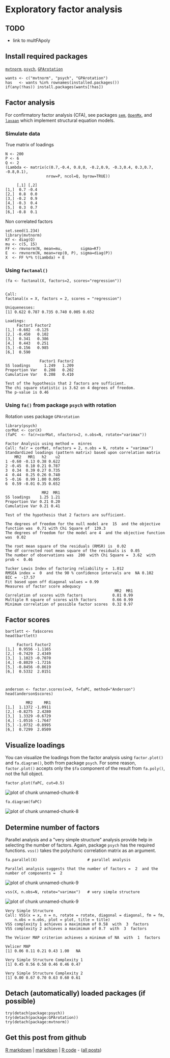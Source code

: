 Exploratory factor analysis
=========================

TODO
-------------------------

 - link to multFApoly

Install required packages
-------------------------

[`mvtnorm`](http://cran.r-project.org/package=mvtnorm), [`psych`](http://cran.r-project.org/package=psych), [`GPArotation`](http://cran.r-project.org/package=GPArotation)


    wants <- c("mvtnorm", "psych", "GPArotation")
    has   <- wants %in% rownames(installed.packages())
    if(any(!has)) install.packages(wants[!has])


Factor analysis
-------------------------

For confirmatory factor analysis (CFA), see packages [`sem`](http://cran.r-project.org/package=sem), [`OpenMx`](http://openmx.psyc.virginia.edu/), and [`lavaan`](http://cran.r-project.org/package=lavaan) which implement structural equation models.

### Simulate data

True matrix of loadings


    N <- 200
    P <- 6
    Q <- 2
    (Lambda <- matrix(c(0.7,-0.4, 0.8,0, -0.2,0.9, -0.3,0.4, 0.3,0.7, -0.8,0.1),
                      nrow=P, ncol=Q, byrow=TRUE))

         [,1] [,2]
    [1,]  0.7 -0.4
    [2,]  0.8  0.0
    [3,] -0.2  0.9
    [4,] -0.3  0.4
    [5,]  0.3  0.7
    [6,] -0.8  0.1


Non correlated factors


    set.seed(1.234)
    library(mvtnorm)
    Kf <- diag(Q)
    mu <- c(5, 15)
    FF <- rmvnorm(N, mean=mu,        sigma=Kf)
    E  <- rmvnorm(N, mean=rep(0, P), sigma=diag(P))
    X  <- FF %*% t(Lambda) + E


### Using `factanal()`


    (fa <- factanal(X, factors=2, scores="regression"))

    
    Call:
    factanal(x = X, factors = 2, scores = "regression")
    
    Uniquenesses:
    [1] 0.622 0.787 0.735 0.740 0.005 0.652
    
    Loadings:
         Factor1 Factor2
    [1,] -0.602  -0.125 
    [2,] -0.450   0.102 
    [3,]  0.341   0.386 
    [4,]  0.443   0.251 
    [5,] -0.156   0.985 
    [6,]  0.590         
    
                   Factor1 Factor2
    SS loadings      1.249   1.209
    Proportion Var   0.208   0.202
    Cumulative Var   0.208   0.410
    
    Test of the hypothesis that 2 factors are sufficient.
    The chi square statistic is 3.62 on 4 degrees of freedom.
    The p-value is 0.46 


### Using `fa()` from package `psych` with rotation

Rotation uses package `GPArotation`


    library(psych)
    corMat <- cor(X)
    (faPC  <- fa(r=corMat, nfactors=2, n.obs=N, rotate="varimax"))

    Factor Analysis using method =  minres
    Call: fa(r = corMat, nfactors = 2, n.obs = N, rotate = "varimax")
    Standardized loadings (pattern matrix) based upon correlation matrix
        MR2   MR1   h2    u2
    1 -0.60 -0.13 0.38 0.622
    2 -0.45  0.10 0.21 0.787
    3  0.34  0.39 0.27 0.735
    4  0.44  0.25 0.26 0.740
    5 -0.16  0.99 1.00 0.005
    6  0.59 -0.01 0.35 0.652
    
                    MR2  MR1
    SS loadings    1.25 1.21
    Proportion Var 0.21 0.20
    Cumulative Var 0.21 0.41
    
    Test of the hypothesis that 2 factors are sufficient.
    
    The degrees of freedom for the null model are  15  and the objective function was  0.71 with Chi Square of  139.3
    The degrees of freedom for the model are 4  and the objective function was  0.02 
    
    The root mean square of the residuals (RMSR) is  0.02 
    The df corrected root mean square of the residuals is  0.05 
    The number of observations was  200  with Chi Square =  3.62  with prob <  0.46 
    
    Tucker Lewis Index of factoring reliability =  1.012
    RMSEA index =  0  and the 90 % confidence intervals are  NA 0.102
    BIC =  -17.57
    Fit based upon off diagonal values = 0.99
    Measures of factor score adequacy             
                                                    MR2  MR1
    Correlation of scores with factors             0.81 0.99
    Multiple R square of scores with factors       0.66 0.99
    Minimum correlation of possible factor scores  0.32 0.97


Factor scores
-------------------------


    bartlett <- fa$scores
    head(bartlett)

         Factor1 Factor2
    [1,]  0.9556 -1.1165
    [2,] -0.7429  2.4349
    [3,]  1.1023 -0.7070
    [4,] -0.8029 -1.7216
    [5,] -0.8456 -0.8619
    [6,]  0.5332  2.0151



    anderson <- factor.scores(x=X, f=faPC, method="Anderson")
    head(anderson$scores)

             MR2     MR1
    [1,]  1.1372 -1.0911
    [2,] -0.8275  2.4280
    [3,]  1.3329 -0.6729
    [4,] -1.0516 -1.7647
    [5,] -1.0732 -0.8995
    [6,]  0.7299  2.0509


Visualize loadings
-------------------------

You can visualize the loadings from the factor analysis using `factor.plot()` and `fa.diagram()`, both from package `psych`. For some reason, `factor.plot()` accepts only the `$fa` component of the result from `fa.poly()`, not the full object.


    factor.plot(faPC, cut=0.5)

![plot of chunk unnamed-chunk-8](figure/unnamed-chunk-81.png) 

    fa.diagram(faPC)

![plot of chunk unnamed-chunk-8](figure/unnamed-chunk-82.png) 


Determine number of factors
-------------------------

Parallel analysis and a "very simple structure" analysis provide help in selecting the number of factors. Again, package `psych` has the required functions. `vss()` takes the polychoric correlation matrix as an argument.


    fa.parallel(X)                      # parallel analysis

    Parallel analysis suggests that the number of factors =  2  and the number of components =  2 

![plot of chunk unnamed-chunk-9](figure/unnamed-chunk-91.png) 

    vss(X, n.obs=N, rotate="varimax")   # very simple structure

![plot of chunk unnamed-chunk-9](figure/unnamed-chunk-92.png) 

    
    Very Simple Structure
    Call: VSS(x = x, n = n, rotate = rotate, diagonal = diagonal, fm = fm, 
        n.obs = n.obs, plot = plot, title = title)
    VSS complexity 1 achieves a maximimum of 0.58  with  3  factors
    VSS complexity 2 achieves a maximimum of 0.7  with  3  factors
    
    The Velicer MAP criterion achieves a minimum of NA  with  1  factors
     
    Velicer MAP
    [1] 0.06 0.11 0.21 0.43 1.00   NA
    
    Very Simple Structure Complexity 1
    [1] 0.45 0.56 0.58 0.46 0.46 0.47
    
    Very Simple Structure Complexity 2
    [1] 0.00 0.67 0.70 0.63 0.60 0.61


Detach (automatically) loaded packages (if possible)
-------------------------


    try(detach(package:psych))
    try(detach(package:GPArotation))
    try(detach(package:mvtnorm))


Get this post from github
----------------------------------------------

[R markdown](https://github.com/dwoll/RExRepos/raw/master/Rmd/multFA.Rmd) | [markdown](https://github.com/dwoll/RExRepos/raw/master/md/multFA.md) | [R code](https://github.com/dwoll/RExRepos/raw/master/R/multFA.R) - ([all posts](https://github.com/dwoll/RExRepos))
